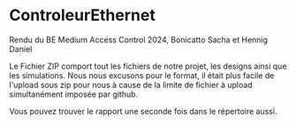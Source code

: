 # ControleurEthernet
Rendu du BE Medium Access Control 2024, Bonicatto Sacha et Hennig Daniel


Le Fichier ZIP comport tout les fichiers de notre projet, les designs ainsi que les simulations.
Nous nous excusons pour le format, il était plus facile de l'upload sous zip pour nous à cause de la limite de fichier à upload simultanément imposée par github.

Vous pouvez trouver le rapport une seconde fois dans le répertoire aussi.
